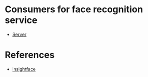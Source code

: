 # Consumers for face recognition service
  - [Server](https://github.com/docongminh/face-recognition-microservice)
# References
  - [insightface](https://github.com/deepinsight/insightface)
